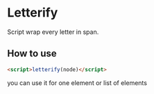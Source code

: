 Letterify
=========

Script wrap every letter in span.


How to use
----------

```html
<script>letterify(node)</script>
```
you can use it for one element or list of elements
